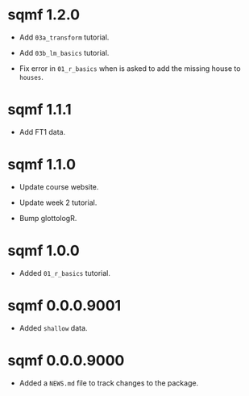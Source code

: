 # sqmf 1.2.0

* Add `03a_transform` tutorial.

* Add `03b_lm_basics` tutorial.

* Fix error in `01_r_basics` when is asked to add the missing house to `houses`.




# sqmf 1.1.1

* Add FT1 data.



# sqmf 1.1.0

* Update course website.

* Update week 2 tutorial.

* Bump glottologR.



# sqmf 1.0.0

* Added `01_r_basics` tutorial.




# sqmf 0.0.0.9001

* Added `shallow` data.

# sqmf 0.0.0.9000

* Added a `NEWS.md` file to track changes to the package.
